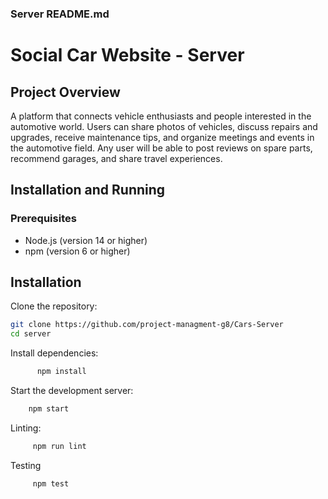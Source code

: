 ### Server README.md

# Social Car Website - Server

## Project Overview
A platform that connects vehicle enthusiasts and people interested in the automotive world. Users can share photos of vehicles, discuss repairs and upgrades, receive maintenance tips, and organize meetings and events in the automotive field. Any user will be able to post reviews on spare parts, recommend garages, and share travel experiences.

## Installation and Running

### Prerequisites
- Node.js (version 14 or higher)
- npm (version 6 or higher)

## Installation

Clone the repository:

```bash
git clone https://github.com/project-managment-g8/Cars-Server
cd server
```



Install dependencies:

```bash
      npm install
```

Start the development server:

```bash
    npm start
```

Linting:

```bash
     npm run lint
```

Testing
```bash
     npm test
```
